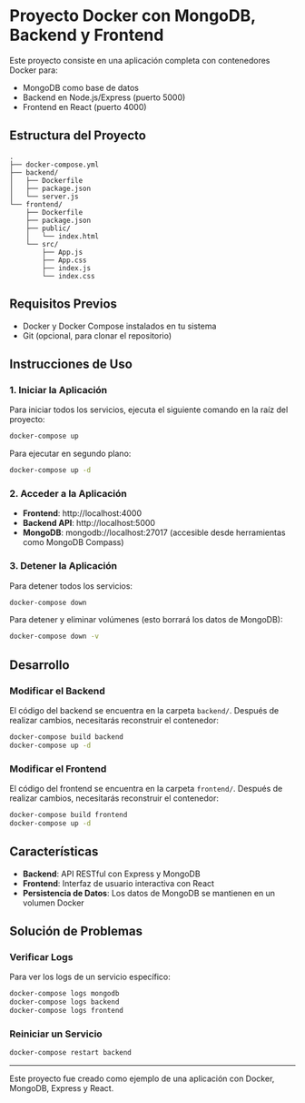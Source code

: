 # Proyecto Docker con MongoDB, Backend y Frontend

Este proyecto consiste en una aplicación completa con contenedores Docker para:
- MongoDB como base de datos
- Backend en Node.js/Express (puerto 5000)
- Frontend en React (puerto 4000)

## Estructura del Proyecto

```
.
├── docker-compose.yml
├── backend/
│   ├── Dockerfile
│   ├── package.json
│   └── server.js
└── frontend/
    ├── Dockerfile
    ├── package.json
    ├── public/
    │   └── index.html
    └── src/
        ├── App.js
        ├── App.css
        ├── index.js
        └── index.css
```

## Requisitos Previos

- Docker y Docker Compose instalados en tu sistema
- Git (opcional, para clonar el repositorio)

## Instrucciones de Uso

### 1. Iniciar la Aplicación

Para iniciar todos los servicios, ejecuta el siguiente comando en la raíz del proyecto:

```bash
docker-compose up
```

Para ejecutar en segundo plano:

```bash
docker-compose up -d
```

### 2. Acceder a la Aplicación

- **Frontend**: http://localhost:4000
- **Backend API**: http://localhost:5000
- **MongoDB**: mongodb://localhost:27017 (accesible desde herramientas como MongoDB Compass)

### 3. Detener la Aplicación

Para detener todos los servicios:

```bash
docker-compose down
```

Para detener y eliminar volúmenes (esto borrará los datos de MongoDB):

```bash
docker-compose down -v
```

## Desarrollo

### Modificar el Backend

El código del backend se encuentra en la carpeta `backend/`. Después de realizar cambios, necesitarás reconstruir el contenedor:

```bash
docker-compose build backend
docker-compose up -d
```

### Modificar el Frontend

El código del frontend se encuentra en la carpeta `frontend/`. Después de realizar cambios, necesitarás reconstruir el contenedor:

```bash
docker-compose build frontend
docker-compose up -d
```

## Características

- **Backend**: API RESTful con Express y MongoDB
- **Frontend**: Interfaz de usuario interactiva con React
- **Persistencia de Datos**: Los datos de MongoDB se mantienen en un volumen Docker

## Solución de Problemas

### Verificar Logs

Para ver los logs de un servicio específico:

```bash
docker-compose logs mongodb
docker-compose logs backend
docker-compose logs frontend
```

### Reiniciar un Servicio

```bash
docker-compose restart backend
```

---

Este proyecto fue creado como ejemplo de una aplicación con Docker, MongoDB, Express y React.